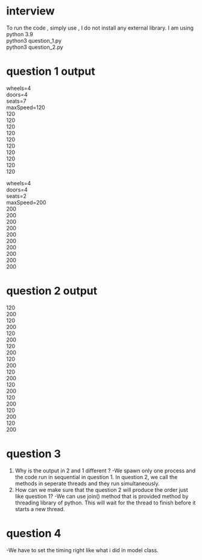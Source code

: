 # interview
To run the code , simply use , I do not install any external library. I am using python 3.9 <br />
python3 question_1.py <br />
python3 question_2.py <br />

# question 1 output 
wheels=4    <br />
doors=4     <br />
seats=7     <br />
maxSpeed=120<br />
120         <br />
120         <br />
120         <br />
120         <br />
120         <br />
120         <br />
120         <br />
120         <br />
120         <br />
120         <br />

wheels=4    <br />
doors=4     <br />
seats=2     <br />
maxSpeed=200<br />
200         <br />
200         <br />
200         <br />
200         <br />
200         <br />
200         <br />
200         <br />
200         <br />
200         <br />
200         <br />

# question 2 output 
120         <br />
200         <br />
120         <br />
200         <br />
120         <br />
200         <br />
120         <br />
200         <br />
120         <br />
200         <br />
120         <br />
200         <br />
120         <br />
200         <br />
120         <br />
200         <br />
120         <br />
200         <br />
120         <br />
200         <br />

# question 3 
1. Why is the output in 2 and 1 different ?
-We spawn only one process and the code run in sequential in question 1. In question 2, we call the methods in seperate threads and they run simultaneously.
2. How can we make sure that the question 2 will produce the order just like question 1?
-We can use join() method that is provided method by threading library of python. This will wait for the thread to finish before it starts a new thread.

# question 4 
-We have to set the timing right like what i did in model class.